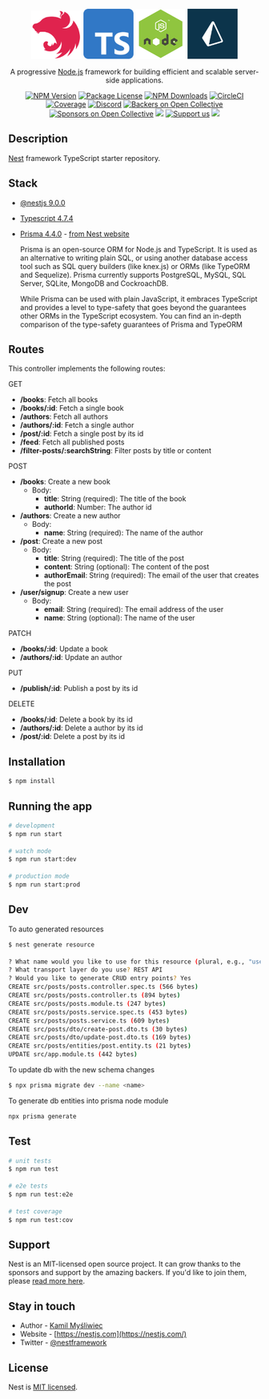 <p align="center">
  <a href="http://nestjs.com/" target="blank"><img src="./logos/nestjs-logo.svg" width="100" alt="Nest Logo"/></a>
  <a href="https://www.typescriptlang.org/" target="blank"><img src="./logos/typescript_logo.png" width="100" alt="Typescript logo"/></a>
  <a href="https://nodejs.org/en/" target="blank"><img src="./logos/node-logo.webp" width="100" alt="Nodejs logo"/></a>
  <a href="https://www.prisma.io/" target="blank"><img src="./logos/prisma-logo.webp" width="100" alt="Prisma logo"/></a>
</p>

[circleci-image]: https://img.shields.io/circleci/build/github/nestjs/nest/master?token=abc123def456
[circleci-url]: https://circleci.com/gh/nestjs/nest

  <p align="center">A progressive <a href="http://nodejs.org" target="_blank">Node.js</a> framework for building efficient and scalable server-side applications.</p>
    <p align="center">
<a href="https://www.npmjs.com/~nestjscore" target="_blank"><img src="https://img.shields.io/npm/v/@nestjs/core.svg" alt="NPM Version" /></a>
<a href="https://www.npmjs.com/~nestjscore" target="_blank"><img src="https://img.shields.io/npm/l/@nestjs/core.svg" alt="Package License" /></a>
<a href="https://www.npmjs.com/~nestjscore" target="_blank"><img src="https://img.shields.io/npm/dm/@nestjs/common.svg" alt="NPM Downloads" /></a>
<a href="https://circleci.com/gh/nestjs/nest" target="_blank"><img src="https://img.shields.io/circleci/build/github/nestjs/nest/master" alt="CircleCI" /></a>
<a href="https://coveralls.io/github/nestjs/nest?branch=master" target="_blank"><img src="https://coveralls.io/repos/github/nestjs/nest/badge.svg?branch=master#9" alt="Coverage" /></a>
<a href="https://discord.gg/G7Qnnhy" target="_blank"><img src="https://img.shields.io/badge/discord-online-brightgreen.svg" alt="Discord"/></a>
<a href="https://opencollective.com/nest#backer" target="_blank"><img src="https://opencollective.com/nest/backers/badge.svg" alt="Backers on Open Collective" /></a>
<a href="https://opencollective.com/nest#sponsor" target="_blank"><img src="https://opencollective.com/nest/sponsors/badge.svg" alt="Sponsors on Open Collective" /></a>
  <a href="https://paypal.me/kamilmysliwiec" target="_blank"><img src="https://img.shields.io/badge/Donate-PayPal-ff3f59.svg"/></a>
    <a href="https://opencollective.com/nest#sponsor"  target="_blank"><img src="https://img.shields.io/badge/Support%20us-Open%20Collective-41B883.svg" alt="Support us"></a>
  <a href="https://twitter.com/nestframework" target="_blank"><img src="https://img.shields.io/twitter/follow/nestframework.svg?style=social&label=Follow"></a>
</p>
  <!--[![Backers on Open Collective](https://opencollective.com/nest/backers/badge.svg)](https://opencollective.com/nest#backer)
  [![Sponsors on Open Collective](https://opencollective.com/nest/sponsors/badge.svg)](https://opencollective.com/nest#sponsor)-->

## Description

[Nest](https://github.com/nestjs/nest) framework TypeScript starter repository.


## Stack

* [@nestjs 9.0.0](https://github.com/nestjs/nest)
* [Typescript 4.7.4](https://www.typescriptlang.org/)
* [Prisma 4.4.0](https://www.prisma.io/) - [from Nest website](https://docs.nestjs.com/recipes/prisma)
   
   Prisma is an open-source ORM for Node.js and TypeScript. It is used as an alternative to writing plain SQL, or using another database access tool such as SQL query builders (like knex.js) or ORMs (like TypeORM and Sequelize). Prisma currently supports PostgreSQL, MySQL, SQL Server, SQLite, MongoDB and CockroachDB.

   While Prisma can be used with plain JavaScript, it embraces TypeScript and provides a level to type-safety that goes beyond the guarantees other ORMs in the TypeScript ecosystem. You can find an in-depth comparison of the type-safety guarantees of Prisma and TypeORM

## Routes

This controller implements the following routes:

GET
* **/books**: Fetch all books
* **/books/:id**: Fetch a single book
* **/authors**: Fetch all authors
* **/authors/:id**: Fetch a single author
* **/post/:id**: Fetch a single post by its id
* **/feed**: Fetch all published posts
* **/filter-posts/:searchString**: Filter posts by title or content

POST
* **/books**: Create a new book
  * Body:
    * **title**: String (required): The title of the book
    * **authorId**: Number: The author id
* **/authors**: Create a new author
  * Body:
    * **name**: String (required): The name of the author
* **/post**: Create a new post
  * Body:
    * **title**: String (required): The title of the post
    * **content**: String (optional): The content of the post
    * **authorEmail**: String (required): The email of the user that creates the post
* **/user/signup**: Create a new user
  * Body:
    * **email**: String (required): The email address of the user
    * **name**: String (optional): The name of the user

PATCH
* **/books/:id**: Update a book
* **/authors/:id**: Update an author

PUT
* **/publish/:id**: Publish a post by its id

DELETE
* **/books/:id**: Delete a book by its id
* **/authors/:id**: Delete a author by its id
* **/post/:id**: Delete a post by its id


## Installation

```bash
$ npm install
```

## Running the app

```bash
# development
$ npm run start

# watch mode
$ npm run start:dev

# production mode
$ npm run start:prod
```

## Dev

To auto generated resources

```bash
$ nest generate resource

? What name would you like to use for this resource (plural, e.g., "users")? posts
? What transport layer do you use? REST API
? Would you like to generate CRUD entry points? Yes
CREATE src/posts/posts.controller.spec.ts (566 bytes)
CREATE src/posts/posts.controller.ts (894 bytes)
CREATE src/posts/posts.module.ts (247 bytes)
CREATE src/posts/posts.service.spec.ts (453 bytes)
CREATE src/posts/posts.service.ts (609 bytes)
CREATE src/posts/dto/create-post.dto.ts (30 bytes)
CREATE src/posts/dto/update-post.dto.ts (169 bytes)
CREATE src/posts/entities/post.entity.ts (21 bytes)
UPDATE src/app.module.ts (442 bytes)
```

To update db with the new schema changes

```bash
$ npx prisma migrate dev --name <name>
```

To generate db entities into prisma node module

```bash
npx prisma generate
```

## Test

```bash
# unit tests
$ npm run test

# e2e tests
$ npm run test:e2e

# test coverage
$ npm run test:cov
```

## Support

Nest is an MIT-licensed open source project. It can grow thanks to the sponsors and support by the amazing backers. If you'd like to join them, please [read more here](https://docs.nestjs.com/support).

## Stay in touch

- Author - [Kamil Myśliwiec](https://kamilmysliwiec.com)
- Website - [https://nestjs.com](https://nestjs.com/)
- Twitter - [@nestframework](https://twitter.com/nestframework)

## License

Nest is [MIT licensed](LICENSE).
